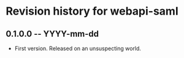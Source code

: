 # Revision history for webapi-saml

## 0.1.0.0 -- YYYY-mm-dd

* First version. Released on an unsuspecting world.
